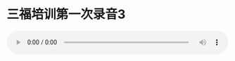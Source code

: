 # 三福培训第一次录音3

<audio style="width: 100%;" preload="false" controls controlslist="nodownload"><source src="//cdn.simai.ml/audio/mp3/old/12210.mp3" type="audio/mpeg">Your browser does not support the audio element.</audio>



